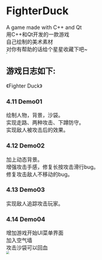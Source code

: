 # FighterDuck
A game made with C++ and Qt<br />
用C++和Qt开发的一款游戏<br />
自己绘制的美术素材<br />
对你有帮助的话给个星星收藏下吧~<br />
<img src="https://bed.kevinwu.cc/img/fighterduck.webp" style="zoom: 20%;" />

## 游戏日志如下:
《Fighter Duck》
### 4.11 Demo01
绘制人物，背景，沙袋。\
实现走路、两种攻击、下蹲防守。\
实现敌人被攻击后的效果。
### 4.12 Demo02
加上动态背景。\
增强攻击手感，修复长按攻击滑行bug。\
修复攻击敌人不移动的bug。
### 4.13 Demo03
实现敌人追踪攻击玩家。
### 4.14 Demo04
增加游戏开始UI菜单界面\
加入空气墙\
攻击沙袋可以回血\
<img src="https://bed.kevinwu.cc/img/duckgame.webp" style="zoom: 50%;" />
